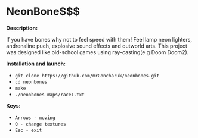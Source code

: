 # NeonBone$$$

**Description:**

If you have bones why not to feel speed with them! Feel lamp neon lighters, andrenaline puch, explosive sound effects and outworld arts.
This project was designed like old-school games using ray-casting(e.g Doom Doom2).

**Installation and launch:**
* `git clone https://github.com/mrGoncharuk/neonbones.git`
* `cd neonbones`
* `make`
* `./neonbones maps/race1.txt`

**Keys:**
* `Arrows - moving`
* `Q - change textures`
* `Esc - exit`

